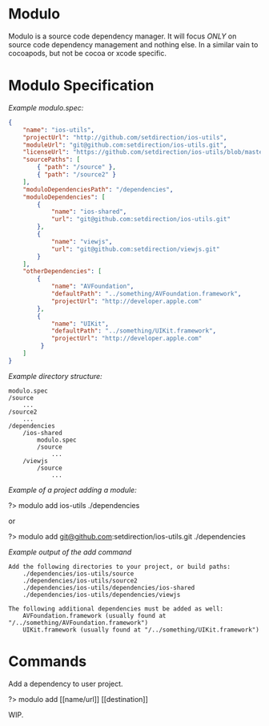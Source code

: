 Modulo
======
Modulo is a source code dependency manager.  It will focus *ONLY* on source code dependency management and nothing else.  In a similar vain to cocoapods, but not be cocoa or xcode specific.

Modulo Specification
===================

*Example modulo.spec:*

```json
{
	"name": "ios-utils",
	"projectUrl": "http://github.com/setdirection/ios-utils",
	"moduleUrl": "git@github.com:setdirection/ios-utils.git",
	"licenseUrl": "https://github.com/setdirection/ios-utils/blob/master/LICENSE",
	"sourcePaths": [
		{ "path": "/source" },
		{ "path": "/source2" }
	],
	"moduloDependenciesPath": "/dependencies",
	"moduloDependencies": [
		{ 
			"name": "ios-shared", 
			"url": "git@github.com:setdirection/ios-utils.git"
		},
		{ 
			"name": "viewjs", 
			"url": "git@github.com:setdirection/viewjs.git"
		}
	],
	"otherDependencies": [
		{ 
			"name": "AVFoundation", 
			"defaultPath": "../something/AVFoundation.framework", 
			"projectUrl": "http://developer.apple.com" 
		},
		{ 
			"name": "UIKit", 
			"defaultPath": "../something/UIKit.framework", 
			"projectUrl": "http://developer.apple.com"
		 }
	]
}
```

*Example directory structure:*

```text
modulo.spec
/source
	...
/source2
	... 
/dependencies
	/ios-shared
		modulo.spec
		/source
			...
	/viewjs
		/source
			...
```			
	
*Example of a project adding a module:*

?> modulo add ios-utils ./dependencies

or
	
?> modulo add git@github.com:setdirection/ios-utils.git ./dependencies


*Example output of the add command*

```text
Add the following directories to your project, or build paths:
	./dependencies/ios-utils/source
	./dependencies/ios-utils/source2
	./dependencies/ios-utils/dependencies/ios-shared
	./dependencies/ios-utils/dependencies/viewjs
	
The following additional dependencies must be added as well:
	AVFoundation.framework (usually found at "/../something/AVFoundation.framework")
	UIKit.framework (usually found at "/../something/UIKit.framework")
```


Commands
========

Add a dependency to user project.

?> modulo add [[name/url]] [[destination]] 



WIP.


